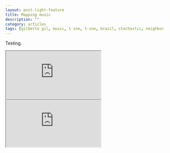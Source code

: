 ```yaml
---
layout: post-light-feature
title: Mapping music
description: ""
category: articles
tags: [gilberto gil, music, t sne, t-sne, brazil, stochastic, neighbor, embedding, machine learning, information, retrieval, d3js, d3, js, viz, data science, data, science, audio, visualization]
---
```



Testing.

<iframe src="http://bl.ocks.org/mbostock/raw/4061502/0a200ddf998aa75dfdb1ff32e16b680a15e5cb01/" marginwidth="0" marginheight="0" scrolling="no"></iframe>


<iframe src="http://bl.ocks.org/mbostock/raw/4061502/0a200ddf998aa75dfdb1ff32e16b680a15e5cb01/" marginwidth="0" marginheight="0" scrolling="no"></iframe>



<!-- don't have a feature image! and push title down or something. 


# Extensions

I'd love to see this applied to entire ablums, to potentially map out similar and different elements of the tracks and how they fit into the album as a whole. Do this for sigur ros! color labels = individual tracks!

Source separation could be used to get a cleaner signal and further differentiate clusters on the plots. 

**Thanks to [Gordon Burman]() and [Andrew Hartnet]() for introducing me to t-SNE and many helpful discussions.** -->